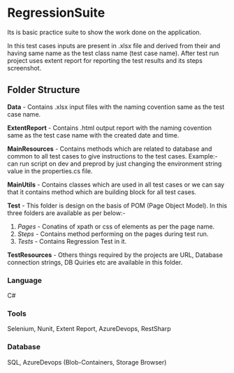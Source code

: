 # RegressionSuite
Its is basic practice suite to show the work done on the application.

In this test cases inputs are present in .xlsx file and derived from their and having same name as the test class name (test case name). After test run project uses extent report for reporting the test results and its steps screenshot.


## Folder Structure


**Data** - Contains .xlsx input files with the naming covention same as the test case name.

**ExtentReport** - Contains .html output report with the naming covention same as the test case name with the created date and time.

**MainResources** - Contains methods which are related to database and common to all test cases to give instructions to the test cases. Example:- can run script on dev and preprod by just changing the environment string value  in the properties.cs file.

**MainUtils** - Contains classes which are used in all test cases or we can say that it contains method which are building block for all test cases.

**Test** - This folder is design on the basis of POM (Page Object Model). In this three folders are available as per below:-

1. *Pages* - Conatins of xpath or css of elements as per the page name.
1. *Steps* - Contains method performing on the pages during test run.
1. *Tests* - Contains Regression Test in it.

**TestResources** - Others things required by the projects are URL, Database connection strings, DB Quiries etc are available in this folder.

### Language

C#

### Tools

Selenium, Nunit, Extent Report, AzureDevops, RestSharp

### Database

SQL, AzureDevops (Blob-Containers, Storage Browser)

